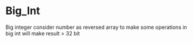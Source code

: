 # Big_Int
Big integer 
consider number as reversed array to make some operations in big int will make result > 32 bit 
